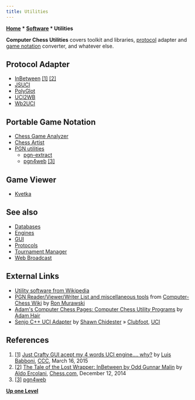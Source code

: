 ```yaml
---
title: Utilities
---
```

**[Home](Home "Home") \* [Software](Software "Software") \* Utilities**


**Computer Chess Utilities** covers toolkit and libraries, [protocol](Protocols "Protocols") adapter and [game notation](Game_Notation "Game Notation") converter, and whatever else.



## Protocol Adapter


* [InBetween](InBetween "InBetween") <a id="cite-note-1" href="#cite-ref-1">[1]</a> <a id="cite-note-2" href="#cite-ref-2">[2]</a>
* [JSUCI](index.php?title=JSUCI&action=edit&redlink=1 "JSUCI (page does not exist)")
* [PolyGlot](PolyGlot "PolyGlot")
* [UCI2WB](UCI2WB "UCI2WB")
* [Wb2UCI](Wb2UCI "Wb2UCI")






## Portable Game Notation


* [Chess Game Analyzer](Ferdinand_Mosca#ChessGameAnalyzer "Ferdinand Mosca")
* [Chess Artist](Ferdinand_Mosca#ChessArtist "Ferdinand Mosca")
* [PGN utilities](Portable_Game_Notation#Utilities "Portable Game Notation")
	+ [pgn-extract](Pgn-extract "Pgn-extract")
	+ [pgn4web](index.php?title=Pgn4web&action=edit&redlink=1 "Pgn4web (page does not exist)") <a id="cite-note-3" href="#cite-ref-3">[3]</a>


## Game Viewer


* [Kvetka](Kvetka "Kvetka")


## See also


* [Databases](Databases "Databases")
* [Engines](Engines "Engines")
* [GUI](GUI "GUI")
* [Protocols](Protocols "Protocols")
* [Tournament Manager](Tournament_Manager "Tournament Manager")
* [Web Broadcast](Web_Broadcast "Web Broadcast")


## External Links


* [Utility software from Wikipedia](https://en.wikipedia.org/wiki/Utility_software)
* [PGN Reader/Viewer/Writer List and miscellaneous tools](http://computer-chess.org/doku.php?id=computer_chess:wiki:lists:pgn_reader_viewer_writer_list) from [Computer-Chess Wiki](http://computer-chess.org/doku.php?id=home) by [Ron Murawski](Ron_Murawski "Ron Murawski")
* [Adam's Computer Chess Pages: Computer Chess Utility Programs](http://adamsccpages.blogspot.de/p/computer-chess-utility-programs.html) by [Adam Hair](Adam_Hair "Adam Hair")
* [Senjo C++ UCI Adapter](https://github.com/zd3nik/SenjoUCIAdapter) by [Shawn Chidester](Shawn_Chidester "Shawn Chidester") » [Clubfoot](Clubfoot "Clubfoot"), [UCI](UCI "UCI")


## References


1. <a id="cite-ref-1" href="#cite-note-1">[1]</a> [Just Crafty GUI acept my 4 words UCI engine.... why?](http://www.talkchess.com/forum/viewtopic.php?t=55681) by [Luis Babboni](index.php?title=Luis_Babboni&action=edit&redlink=1 "Luis Babboni (page does not exist)"), [CCC](CCC "CCC"), March 16, 2015
2. <a id="cite-ref-2" href="#cite-note-2">[2]</a> [The Tale of the Lost Wrapper: InBetween by Odd Gunnar Malin](http://www.chess.com/blog/AldoE/the-tale-of-the-lost-wrapper-inbetween-by-odd-gunnar-malin) by [Aldo Ercolani](http://www.chess.com/members/view/AldoE), [Chess.com](index.php?title=Chess.com&action=edit&redlink=1 "Chess.com (page does not exist)"), December 12, 2014
3. <a id="cite-ref-3" href="#cite-note-3">[3]</a> [pgn4web](http://pgn4web.casaschi.net/home.html)

**[Up one Level](Software "Software")**







 
